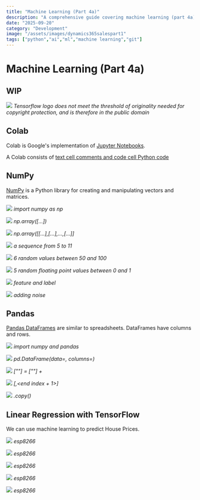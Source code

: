 ```yaml
---
title: "Machine Learning (Part 4a)"
description: "A comprehensive guide covering machine learning (part 4a)"
date: "2025-09-20"
category: "Development"
image: "/assets/images/dynamics365salespart1"
tags: ["python","ai","ml","machine learning","git"]
---
```


# Machine Learning (Part 4a)

## WIP

![](/assets/images/page65/tensorflow-logo.svg)
*Tensorflow logo does not meet the threshold of originality needed for copyright protection, and is therefore in the public domain*


## Colab

Colab is Google's implementation of [Jupyter Notebooks](https://jupyter.org).

 A Colab consists of [text cell comments and code cell Python code](https://colab.research.google.com/github/google/eng-edu/blob/main/ml/cc/exercises/numpy_ultraquick_tutorial.ipynb?utm_source=mlcc&utm_campaign=colab-external&utm_medium=referral&utm_content=numpy_tf2-colab&hl=en#scrollTo=vO47lN3aDOAv)


## NumPy

[NumPy](https://colab.research.google.com/github/google/eng-edu/blob/main/ml/cc/exercises/numpy_ultraquick_tutorial.ipynb?utm_source=mlcc&utm_campaign=colab-external&utm_medium=referral&utm_content=numpy_tf2-colab&hl=en#scrollTo=HF-flFfs9r0q) is a Python library for creating and manipulating vectors and matrices.

![](/assets/images/page65/screen-shot-2022-06-08-at-6.23.23-pm-757x144.png)
*import numpy as np*

![](/assets/images/page65/screen-shot-2022-06-08-at-6.24.04-pm-745x209.png)
*np.array([...])*

![](/assets/images/page65/screen-shot-2022-06-08-at-6.25.18-pm-764x221.png)
*np.array([[...],[...],...,[...]]*

![](/assets/images/page65/screen-shot-2022-06-08-at-6.27.05-pm-755x262.png)
*a sequence from 5 to 11*

![](/assets/images/page65/screen-shot-2022-06-08-at-6.28.11-pm-783x247.png)
*6 random values between 50 and 100*

![](/assets/images/page65/screen-shot-2022-06-08-at-6.29.30-pm-788x165.png)
*5 random floating point values between 0 and 1*

![](/assets/images/page65/screen-shot-2022-06-08-at-6.33.42-pm-788x475.png)
*feature and label*

![](/assets/images/page65/screen-shot-2022-06-08-at-6.36.16-pm-788x402.png)
*adding noise*


## Pandas

[Pandas DataFrames](https://colab.research.google.com/github/google/eng-edu/blob/main/ml/cc/exercises/pandas_dataframe_ultraquick_tutorial.ipynb?utm_source=mlcc&utm_campaign=colab-external&utm_medium=referral&utm_content=pandas_tf2-colab&hl=en) are similar to spreadsheets. DataFrames have columns and rows.

![](/assets/images/page65/screen-shot-2022-06-08-at-6.49.03-pm-787x164.png)
*import numpy and pandas*

![](/assets/images/page65/screen-shot-2022-06-08-at-6.50.52-pm-789x650.png)
*pd.DataFrame(data=<data cell values>, columns=<column names>)*

![](/assets/images/page65/screen-shot-2022-06-08-at-6.54.36-pm-779x348.png)
*<dataframe>["<new column name>"] = <dataframe>["<existing column name>"] + <constant>*

![](/assets/images/page65/screen-shot-2022-06-08-at-6.58.28-pm-787x739.png)
*<dataframe>[<start index>,<end index + 1>]*

![](/assets/images/page65/screen-shot-2022-06-08-at-7.01.31-pm-786x991.png)
*<dataframe>.copy()*


## Linear Regression with TensorFlow

We can use machine learning to predict House Prices.

![](/assets/images/page65/screen-shot-2021-03-06-at-9.28.36-pm-1596x894.png)
*esp8266*

![](/assets/images/page65/screen-shot-2021-03-06-at-9.28.36-pm-1596x894.png)
*esp8266*

![](/assets/images/page65/screen-shot-2021-03-06-at-9.28.36-pm-1596x894.png)
*esp8266*

![](/assets/images/page65/screen-shot-2021-03-06-at-9.28.36-pm-1596x894.png)
*esp8266*

![](/assets/images/page65/screen-shot-2021-03-06-at-9.28.36-pm-1596x894.png)
*esp8266*
